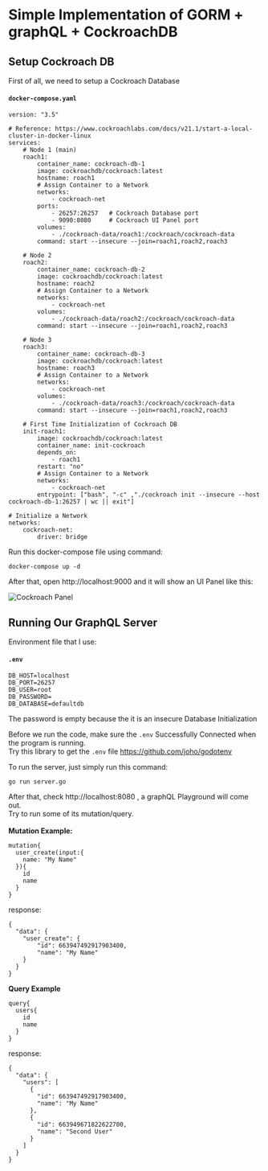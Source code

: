 # <b>Simple Implementation of GORM + graphQL + CockroachDB </b>

## <b>Setup Cockroach DB </b>
First of all, we need to setup a Cockroach Database
#### `docker-compose.yaml`
<pre style="white-space: pre">
<code>version: "3.5"

# Reference: https://www.cockroachlabs.com/docs/v21.1/start-a-local-cluster-in-docker-linux
services:
    # Node 1 (main)
    roach1:
        container_name: cockroach-db-1
        image: cockroachdb/cockroach:latest
        hostname: roach1
        # Assign Container to a Network
        networks: 
            - cockroach-net
        ports:
            - 26257:26257   # Cockroach Database port
            - 9090:8080     # Cockroach UI Panel port
        volumes:
            - ./cockroach-data/roach1:/cockroach/cockroach-data
        command: start --insecure --join=roach1,roach2,roach3
      
    # Node 2
    roach2:
        container_name: cockroach-db-2
        image: cockroachdb/cockroach:latest
        hostname: roach2
        # Assign Container to a Network
        networks: 
            - cockroach-net
        volumes:
            - ./cockroach-data/roach2:/cockroach/cockroach-data
        command: start --insecure --join=roach1,roach2,roach3
        
    # Node 3
    roach3:
        container_name: cockroach-db-3
        image: cockroachdb/cockroach:latest
        hostname: roach3
        # Assign Container to a Network
        networks: 
            - cockroach-net
        volumes:
            - ./cockroach-data/roach3:/cockroach/cockroach-data
        command: start --insecure --join=roach1,roach2,roach3
    
    # First Time Initialization of Cockroach DB
    init-roach1:
        image: cockroachdb/cockroach:latest
        container_name: init-cockroach
        depends_on: 
            - roach1
        restart: "no"
        # Assign Container to a Network
        networks: 
            - cockroach-net
        entrypoint: ["bash", "-c" ,"./cockroach init --insecure --host cockroach-db-1:26257 | wc || exit"]

# Initialize a Network 
networks:
    cockroach-net:
        driver: bridge</code>
</pre>

Run this docker-compose file using command:
```
docker-compose up -d
```

After that, open http://localhost:9000 and it will show an UI Panel like this:

![Cockroach Panel](https://gist.githubusercontent.com/david-yappeter/22abcf6c57c310475178e8c45f8a7059/raw/487f822ef1873c18cc3f3a5de41d4d7f356294b2/cockroach_panel.png)

<!-- ## <b> Writing Our GraphQL Server </b> (Skip this part)

We will use https://github.com/99designs/gqlgen library to help us generate the server by running:
```
go get github.com/99designs/gqlgen
go run github.com/99designs/gqlgen init
```

and then we need to change the configuration file about the data types

#### `gqlgen.yml:45`
```
...
models:
  ID:
    model:
      - github.com/99designs/gqlgen/graphql.Int64  # this one
      - github.com/99designs/gqlgen/graphql.Int
      - github.com/99designs/gqlgen/graphql.ID
      - github.com/99designs/gqlgen/graphql.Int32
  Int:
    model:
      - github.com/99designs/gqlgen/graphql.Int
      - github.com/99designs/gqlgen/graphql.Int64
      - github.com/99designs/gqlgen/graphql.Int32
...
```

Move the `Int64` to the top. <br />So when we generate GraphQL Type `ID` it will give us `int64` instread of `string`.

And then run the generate command 
```
go run github.com/99designs/gqlgen
``` -->

## <b> Running Our GraphQL Server </b>

Environment file that I use:

#### `.env`
```
DB_HOST=localhost
DB_PORT=26257
DB_USER=root
DB_PASSWORD=
DB_DATABASE=defaultdb
```
The password is empty because the it is an insecure Database Initialization

Before we run the code, make sure the `.env` Successfully Connected when the program is running. <br />
Try this library to get the `.env` file https://github.com/joho/godotenv

To run the server, just simply run this command:
```
go run server.go
```
After that, check http://localhost:8080 , a graphQL Playground will come out. <br />
Try to run some of its mutation/query. 
<br />
<br />
<b>Mutation Example: </b>
```
mutation{
  user_create(input:{
    name: "My Name"
  }){
    id
    name
  }
}
```
response:
```
{
  "data": {
    "user_create": {
        "id": 663947492917903400,
        "name": "My Name"
    }
  }
}
```
<b>Query Example</b>
```
query{
  users{
    id
    name
  }
}
```
response:
```
{
  "data": {
    "users": [
      {
        "id": 663947492917903400,
        "name": "My Name"
      },
      {
        "id": 663949671822622700,
        "name": "Second User"
      }
    ]
  }
}
```
